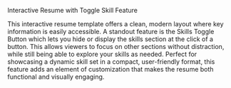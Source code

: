 Interactive Resume with Toggle Skill Feature

This interactive resume template offers a clean, modern layout where key information is easily accessible. A standout feature is the Skills Toggle Button which lets you hide or display the skills section at the click of a button. This allows viewers to focus on other sections without distraction, while still being able to explore your skills as needed. Perfect for showcasing a dynamic skill set in a compact, user-friendly format, this feature adds an element of customization that makes the resume both functional and visually engaging.
